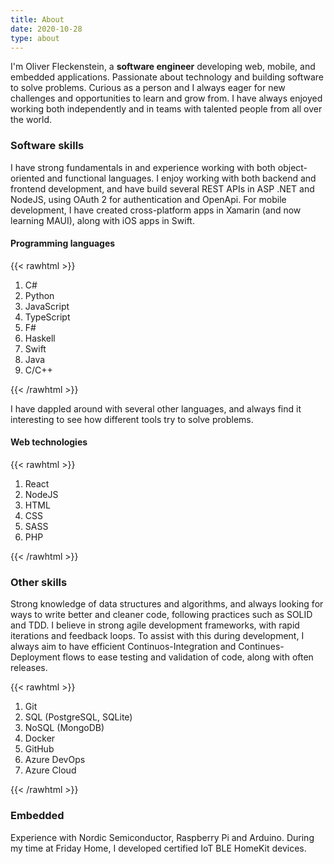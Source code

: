 ```yaml
---
title: About
date: 2020-10-28
type: about
---
```


I'm Oliver Fleckenstein, a **software engineer** developing web, mobile, and embedded applications.
Passionate about technology and building software to solve problems.
Curious as a person and I always eager for new challenges and opportunities to learn and grow from.
I have always enjoyed working both independently and in teams with talented people from all over the world.

### Software skills

I have strong fundamentals in and experience working with both object-oriented and functional languages.
I enjoy working with both backend and frontend development, and have build several REST APIs in ASP .NET and NodeJS, using OAuth 2 for authentication and OpenApi.
For mobile development, I have created cross-platform apps in Xamarin (and now learning MAUI), along with iOS apps in Swift.

#### Programming languages

{{< rawhtml >}}
<ol class="skill-list">
    <li>C#</li>
    <li>Python</li>
    <li>JavaScript</li>
    <li>TypeScript</li>
    <li>F#</li>
    <li>Haskell</li>
    <li>Swift</li>
    <li>Java</li>
    <li>C/C++</li>
</ol>
{{< /rawhtml >}}

I have dappled around with several other languages, and always find it interesting to see how different tools try to solve problems.

#### Web technologies

{{< rawhtml >}}
<ol class="skill-list">
    <li>React</li>
    <li>NodeJS</li>
    <li>HTML</li>
    <li>CSS</li>
    <li>SASS</li>
    <li>PHP</li>
</ol>
{{< /rawhtml >}}

### Other skills

Strong knowledge of data structures and algorithms, and always looking for ways to write better and cleaner code, following practices such as SOLID and TDD.
I believe in strong agile development frameworks, with rapid iterations and feedback loops.
To assist with this during development, I always aim to have efficient Continuos-Integration and Continues-Deployment flows to ease testing and validation of code, along with often releases.

{{< rawhtml >}}
<ol class="skill-list">
    <li>Git</li>
    <li>SQL (PostgreSQL, SQLite)</li>
    <li>NoSQL (MongoDB)</li>
    <li>Docker</li>
    <li>GitHub</li>
    <li>Azure DevOps</li>
    <li>Azure Cloud</li>
</ol>
{{< /rawhtml >}}

### Embedded

Experience with Nordic Semiconductor, Raspberry Pi and Arduino.
During my time at Friday Home, I developed certified IoT BLE HomeKit devices.
